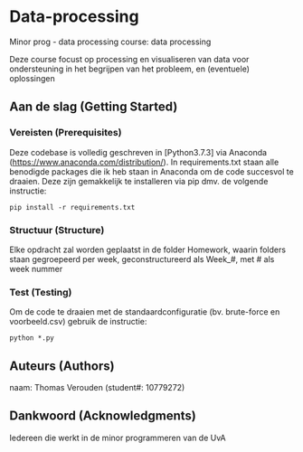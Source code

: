 # Data-processing
Minor prog - data processing
course: data processing

Deze course focust op processing en visualiseren van data voor ondersteuning in het begrijpen van het probleem, en (eventuele) oplossingen

## Aan de slag (Getting Started)

### Vereisten (Prerequisites)

Deze codebase is volledig geschreven in [Python3.7.3] via Anaconda (https://www.anaconda.com/distribution/). In requirements.txt staan alle benodigde packages die ik heb staan in Anaconda om de code succesvol te draaien. Deze zijn gemakkelijk te installeren via pip dmv. de volgende instructie:

```
pip install -r requirements.txt
```

### Structuur (Structure)

Elke opdracht zal worden geplaatst in de folder Homework, waarin folders staan gegroepeerd per week, geconstructureerd als Week_#, met # als week nummer

### Test (Testing)

Om de code te draaien met de standaardconfiguratie (bv. brute-force en voorbeeld.csv) gebruik de instructie:

```
python *.py
```

## Auteurs (Authors)

naam: Thomas Verouden (student#: 10779272)

## Dankwoord (Acknowledgments)

Iedereen die werkt in de minor programmeren van   de UvA
